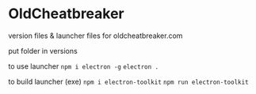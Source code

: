 # OldCheatbreaker
version files & launcher files for oldcheatbreaker.com 

put folder in versions

to use launcher
``npm i electron -g``
``electron .``

to build launcher (exe)
``npm i electron-toolkit``
``npm run electron-toolkit``
